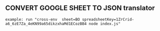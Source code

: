## CONVERT GOOGLE SHEET TO JSON translator

```
example: run "cross-env  sheet=BO spreadsheetKey=1ZrCrid-a6_6zE7Za_4eKN99a65dikzxhaMd1ECozBB4 node index.js"
```